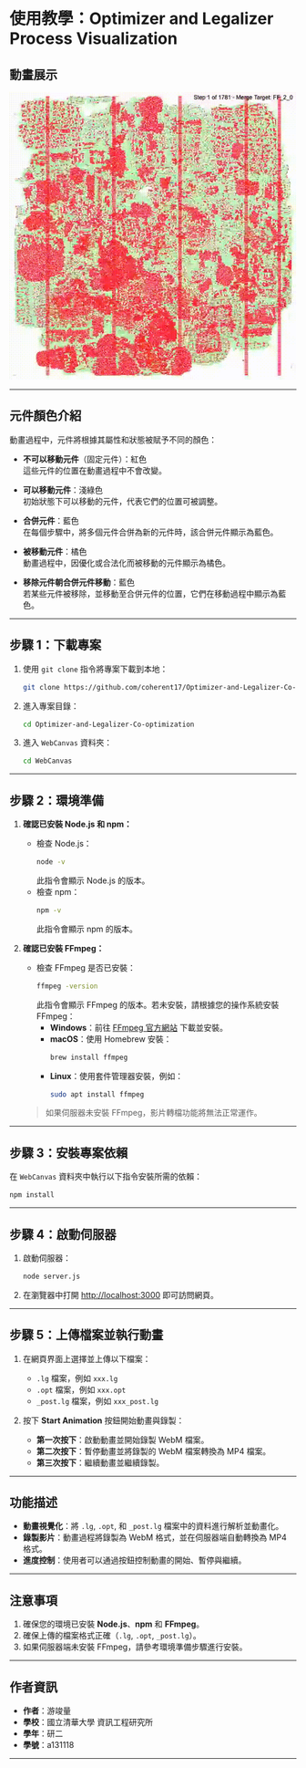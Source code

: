 # 使用教學：Optimizer and Legalizer Process Visualization

## 動畫展示

![demo](./video/demo.gif)

---

## 元件顏色介紹

動畫過程中，元件將根據其屬性和狀態被賦予不同的顏色：

- **不可以移動元件**（固定元件）：紅色  
  這些元件的位置在動畫過程中不會改變。

- **可以移動元件**：淺綠色  
  初始狀態下可以移動的元件，代表它們的位置可被調整。

- **合併元件**：藍色  
  在每個步驟中，將多個元件合併為新的元件時，該合併元件顯示為藍色。

- **被移動元件**：橘色  
  動畫過程中，因優化或合法化而被移動的元件顯示為橘色。

- **移除元件朝合併元件移動**：藍色  
  若某些元件被移除，並移動至合併元件的位置，它們在移動過程中顯示為藍色。

---

## 步驟 1：下載專案

1. 使用 `git clone` 指令將專案下載到本地：

   ```bash
   git clone https://github.com/coherent17/Optimizer-and-Legalizer-Co-optimization.git
   ```

2. 進入專案目錄：

   ```bash
   cd Optimizer-and-Legalizer-Co-optimization
   ```

3. 進入 `WebCanvas` 資料夾：
   ```bash
   cd WebCanvas
   ```

---

## 步驟 2：環境準備

1. **確認已安裝 Node.js 和 npm：**

   - 檢查 Node.js：
     ```bash
     node -v
     ```
     此指令會顯示 Node.js 的版本。
   - 檢查 npm：
     ```bash
     npm -v
     ```
     此指令會顯示 npm 的版本。

2. **確認已安裝 FFmpeg：**

   - 檢查 FFmpeg 是否已安裝：
     ```bash
     ffmpeg -version
     ```
     此指令會顯示 FFmpeg 的版本。若未安裝，請根據您的操作系統安裝 FFmpeg：
     - **Windows**：前往 [FFmpeg 官方網站](https://ffmpeg.org/) 下載並安裝。
     - **macOS**：使用 Homebrew 安裝：
       ```bash
       brew install ffmpeg
       ```
     - **Linux**：使用套件管理器安裝，例如：
       ```bash
       sudo apt install ffmpeg
       ```

   > 如果伺服器未安裝 FFmpeg，影片轉檔功能將無法正常運作。

---

## 步驟 3：安裝專案依賴

在 `WebCanvas` 資料夾中執行以下指令安裝所需的依賴：

```bash
npm install
```

---

## 步驟 4：啟動伺服器

1. 啟動伺服器：

   ```bash
   node server.js
   ```

2. 在瀏覽器中打開 [http://localhost:3000](http://localhost:3000) 即可訪問網頁。

---

## 步驟 5：上傳檔案並執行動畫

1. 在網頁界面上選擇並上傳以下檔案：

   - `.lg` 檔案，例如 `xxx.lg`
   - `.opt` 檔案，例如 `xxx.opt`
   - `_post.lg` 檔案，例如 `xxx_post.lg`

2. 按下 **Start Animation** 按鈕開始動畫與錄製：
   - **第一次按下**：啟動動畫並開始錄製 WebM 檔案。
   - **第二次按下**：暫停動畫並將錄製的 WebM 檔案轉換為 MP4 檔案。
   - **第三次按下**：繼續動畫並繼續錄製。

---

## 功能描述

- **動畫視覺化**：將 `.lg`, `.opt`, 和 `_post.lg` 檔案中的資料進行解析並動畫化。
- **錄製影片**：動畫過程將錄製為 WebM 格式，並在伺服器端自動轉換為 MP4 格式。
- **進度控制**：使用者可以通過按鈕控制動畫的開始、暫停與繼續。

---

## 注意事項

1. 確保您的環境已安裝 **Node.js**、**npm** 和 **FFmpeg**。
2. 確保上傳的檔案格式正確（`.lg`, `.opt`, `_post.lg`）。
3. 如果伺服器端未安裝 FFmpeg，請參考環境準備步驟進行安裝。

---

## 作者資訊

- **作者**：游竣量
- **學校**：國立清華大學 資訊工程研究所
- **學年**：研二
- **學號**：a131118

---
